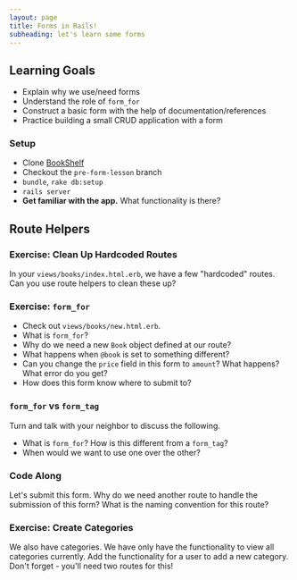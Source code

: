 ```yaml
---
layout: page
title: Forms in Rails!
subheading: let's learn some forms
---
```


## Learning Goals

* Explain why we use/need forms
* Understand the role of `form_for`
* Construct a basic form with the help of documentation/references
* Practice building a small CRUD application with a form

### Setup

* Clone [BookShelf](https://github.com/turingschool-examples/book_shelf)
* Checkout the `pre-form-lesson` branch
* `bundle`, `rake db:setup`
* `rails server`
* **Get familiar with the app.** What functionality is there?

## Route Helpers

### Exercise: Clean Up Hardcoded Routes

In your `views/books/index.html.erb`, we have a few "hardcoded" routes. Can you use route helpers to clean these up?

### Exercise: `form_for`

* Check out `views/books/new.html.erb`.
* What is `form_for`?
* Why do we need a new `Book` object defined at our route?
* What happens when `@book` is set to something different?
* Can you change the `price` field in this form to `amount`? What happens? What error do you get?
* How does this form know where to submit to?

### `form_for` vs `form_tag`

Turn and talk with your neighbor to discuss the following.

*   What is `form_for`? How is this different from a `form_tag`?
*   When would we want to use one over the other?

### Code Along

Let's submit this form. Why do we need another route to handle the submission of this form? What is the naming convention for this route?

### Exercise: Create Categories

We also have categories. We have only have the functionality to view all categories currently. Add the functionality for a user to add a new category. Don't forget - you'll need two routes for this!
